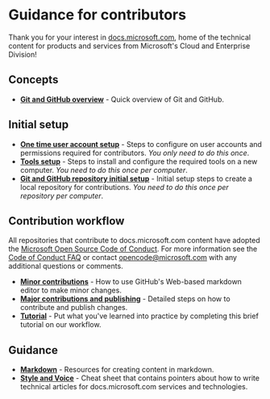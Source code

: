 # Guidance for contributors

Thank you for your interest in [docs.microsoft.com](https://docs.microsoft.com/), home of the technical content for products and services from Microsoft's Cloud and Enterprise Division!

## Concepts

- **[Git and GitHub overview](git-and-github-overview.md)** - Quick overview of Git and GitHub.

## Initial setup

- **[One time user account setup](user-account-setup.md)** - Steps to configure on user accounts and permissions required for contributors. *You only need to do this once*.
- **[Tools setup](tools-setup.md)** - Steps to install and configure the required tools on a new computer. *You need to do this once per computer*.
- **[Git and GitHub repository initial setup](git-and-github-repository-initial-setup.md)** - Initial setup steps to create a local repository for contributions. *You need to do this once per repository per computer*.

## Contribution workflow

All repositories that contribute to docs.microsoft.com content have adopted the [Microsoft Open Source Code of Conduct](https://opensource.microsoft.com/codeofconduct/). For more information see the [Code of Conduct FAQ](https://opensource.microsoft.com/codeofconduct/faq/) or contact [opencode@microsoft.com](mailto:opencode@microsoft.com) with any additional questions or comments.

- **[Minor contributions](minor-contributions.md)** - How to use GitHub's Web-based markdown editor to make minor changes. 
- **[Major contributions and publishing](contributing-and-publishing.md)** - Detailed steps on how to contribute and publish changes. 
- **[Tutorial](git-github-workflow-tutorial.md)** - Put what you've learned into practice by completing this brief tutorial on our workflow.

## Guidance

- **[Markdown](markdown.md)** - Resources for creating content in markdown.
- **[Style and Voice](style-and-voice.md)** - Cheat sheet that contains pointers about how to write technical articles for docs.microsoft.com services and technologies.
